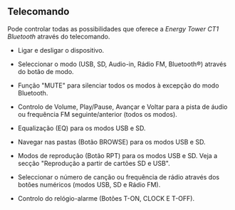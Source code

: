 ## Telecomando

Pode controlar todas as possibilidades que oferece a *Energy Tower CT1 Bluetooth* através do telecomando.

* Ligar e desligar o dispositivo.

* Seleccionar o modo (USB, SD, Audio-in, Rádio FM, Bluetooth®) através do botão de modo.

* Função "MUTE" para silenciar todos os modos à excepção do modo Bluetooth.

* Controlo de Volume, Play/Pause, Avançar e Voltar para a pista de áudio ou frequência FM seguinte/anterior (todos os modos).

* Equalização (EQ) para os modos USB e SD.

* Navegar nas pastas (Botão BROWSE) para os modos USB e SD. 

* Modos de reprodução (Botão RPT) para os modos USB e SD. Veja a secção "Reprodução a partir de cartões SD e USB".

* Seleccionar o número de canção ou frequência de rádio através dos botões numéricos (modos USB, SD e Rádio FM).

* Controlo do relógio-alarme (Botões T-ON, CLOCK E T-OFF).

